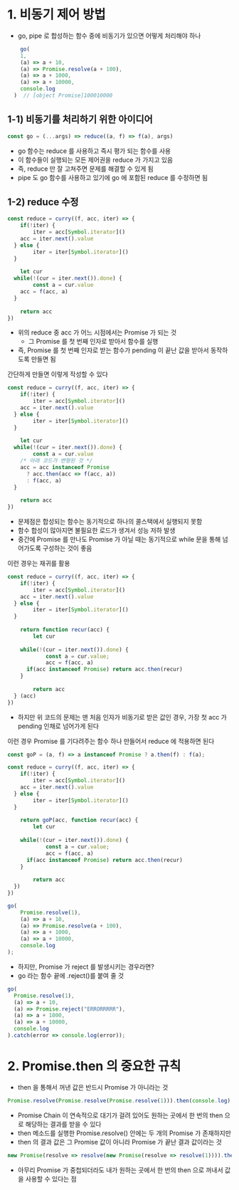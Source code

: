 # 1. 비동기 제어 방법
- go, pipe 로 합성하는 함수 중에 비동기가 있으면 어떻게 처리해야 하나
```typescript
	go(
    1,
    (a) => a + 10,
    (a) => Promise.resolve(a + 100),
    (a) => a + 1000,
    (a) => a + 10000,
    console.log
  )  // [object Promise]100010000
```

## 1-1) 비동기를 처리하기 위한 아이디어
```typescript
const go = (...args) => reduce((a, f) => f(a), args)
```
- go 함수는 reduce 를 사용하고 즉시 평가 되는 함수를 사용
- 이 함수들이 실행되는 모든 제어권을 reduce 가 가지고 있음
- 즉, reduce 만 잘 고쳐주면 문제를 해결할 수 있게 됨
- pipe 도 go 함수를 사용하고 있기에 go 에 포함된 reduce 를 수정하면 됨

## 1-2) reduce 수정
```typescript
const reduce = curry((f, acc, iter) => {
	if(!iter) {
		iter = acc[Symbol.iterator]()
    acc = iter.next().value
  } else {
		iter = iter[Symbol.iterator]()
  }
	
	let cur
  while(!(cur = iter.next()).done) {
		const a = cur.value
    acc = f(acc, a)
  }
	
	return acc
})
```
- 위의 reduce 중 acc 가 어느 시점에서는 Promise 가 되는 것
  - 그 Promise 를 첫 번째 인자로 받아서 함수를 실행
- 즉, Promise 를 첫 번째 인자로 받는 함수가 pending 이 끝난 값을 받아서 동작하도록 만들면 됨

간단하게 만들면 이렇게 작성할 수 있다
```typescript
const reduce = curry((f, acc, iter) => {
	if(!iter) {
		iter = acc[Symbol.iterator]()
    acc = iter.next().value
  } else {
		iter = iter[Symbol.iterator]()
  }
	
	let cur
  while(!(cur = iter.next()).done) {
		const a = cur.value
    /* 아래 코드가 변형된 것 */
    acc = acc instanceof Promise 
      ? acc.then(acc => f(acc, a))
      : f(acc, a)
  }
	
	return acc
})
```
- 문제점은 합성되는 함수는 동기적으로 하나의 콜스택에서 실행되지 못함
- 함수 합성이 많아지면 불필요한 로드가 생겨서 성능 저하 발생
- 중간에 Promise 를 만나도 Promise 가 아닐 때는 동기적으로 while 문을 통해 넘어가도록 구성하는 것이 좋음 

이런 경우는 재귀를 활용
```typescript
const reduce = curry((f, acc, iter) => {
	if(!iter) {
		iter = acc[Symbol.iterator]()
    acc = iter.next().value
  } else {
		iter = iter[Symbol.iterator]()
  }
	
	return function recur(acc) {
		let cur
    
    while(!(cur = iter.next()).done) {
			const a = cur.value;
			acc = f(acc, a)
      if(acc instanceof Promise) return acc.then(recur)
    }
		
		return acc
  } (acc)
})
```
- 하지만 위 코드의 문제는 맨 처음 인자가 비동기로 받은 값인 경우, 가장 첫 acc 가 pending 인채로 넘어가게 된다

이런 경우 Promise 를 기다려주는 함수 하나 만들어서 reduce 에 적용하면 된다
```typescript
const goP = (a, f) => a instanceof Promise ? a.then(f) : f(a);

const reduce = curry((f, acc, iter) => {
	if(!iter) {
		iter = acc[Symbol.iterator]()
    acc = iter.next().value
  } else {
		iter = iter[Symbol.iterator]()
  }
	
	return goP(acc, function recur(acc) {
		let cur
    
    while(!(cur = iter.next()).done) {
			const a = cur.value;
			acc = f(acc, a)
      if(acc instanceof Promise) return acc.then(recur)
    }
		
		return acc
  })
})

go(
	Promise.resolve(1),
	(a) => a + 10,
	(a) => Promise.resolve(a + 100),
	(a) => a + 1000,
	(a) => a + 10000,
	console.log
);
```
- 하지만, Promise 가 reject 를 발생시키는 경우라면?
- go 라는 함수 끝에 .reject()를 붙여 줄 것

```typescript
go(
  Promise.resolve(1),
  (a) => a + 10,
  (a) => Promise.reject("ERRORRRRR"),
  (a) => a + 1000,
  (a) => a + 10000,
  console.log
).catch(error => console.log(error));
```

# 2. Promise.then 의 중요한 규칙
- then 을 통해서 꺼낸 값은 반드시 Promise 가 아니라는 것
```typescript
Promise.resolve(Promise.resolve(Promise.resolve(1))).then(console.log) // 1
```
- Promise Chain 이 연속적으로 대기가 걸려 있어도 원하는 곳에서 한 번의 then 으로 해당하는 결과를 받을 수 있다
- then 메소드를 실행한 Promise.resolve() 안에는 두 개의 Promise 가 존재하지만
- then 의 결과 값은 그 Promise 값이 아니라 Promise 가 끝난 결과 값이라는 것
```typescript
new Promise(resolve => resolve(new Promise(resolve => resolve(1)))).then(console.log)
```
- 아무리 Promise 가 중첩되더라도 내가 원하는 곳에서 한 번의 then 으로 꺼내서 값을 사용할 수 있다는 점
